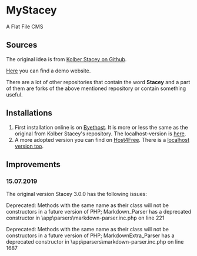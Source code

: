 # MyStacey

A Flat File CMS

## Sources

The original idea is from [Kolber Stacey on Github](https://github.com/kolber/stacey "Kolber Stacey on Github").

[Here](http://www.kolber.info "Stacey Demo Website") you can find a demo website.

There are a lot of other repositories that contain the word **Stacey** and a part of them are forks of the above mentioned repository or contain something useful.

## Installations

1. First installation online is on [Byethost](http://sitebuilder.is-great.net "Stacey on Byethost"). It is more or less the same as the original from Kolber Stacey's repository. The localhost-version is [here](http://byet-sitebuilder.localhost/ "Stacey localhost").
2. A more adopted version you can find on [Host4Free](https://stacey.template-hamster.host4free.de/ "Stacey on Host4Free"). There is a [localhost version too](http://h4f-stacey.localhost/ "Host4Free on localhost").

## Improvements

### 15.07.2019

The original version Stacey 3.0.0 has the following issues:

Deprecated: Methods with the same name as their class will not be constructors in a future version of PHP; Markdown_Parser has a deprecated constructor in \app\parsers\markdown-parser.inc.php on line 221

Deprecated: Methods with the same name as their class will not be constructors in a future version of PHP; MarkdownExtra_Parser has a deprecated constructor in \app\parsers\markdown-parser.inc.php on line 1687